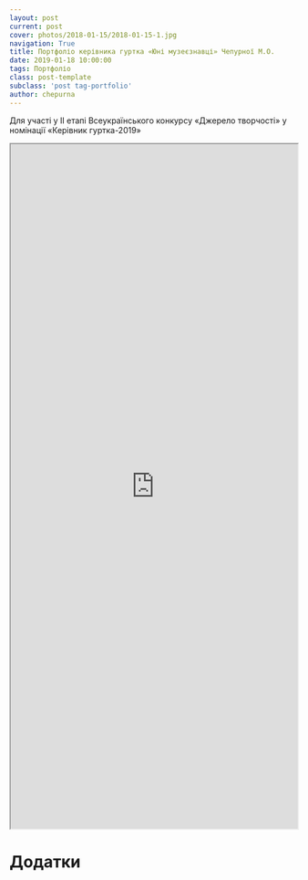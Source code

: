 ```yaml
---
layout: post
current: post
cover: photos/2018-01-15/2018-01-15-1.jpg
navigation: True
title: Портфоліо керівника гуртка «Юні музеєзнавці» Чепурної М.О.
date: 2019-01-18 10:00:00
tags: Портфоліо
class: post-template
subclass: 'post tag-portfolio'
author: chepurna
---
```


Для участі у ІІ етапі Всеукраїнського конкурсу «Джерело творчості» у номінації «Керівник гуртка-2019»

<iframe src="https://drive.google.com/file/d/1R7IYTiYR6DNcjau3rxH_hidbplQ3g4Y4/preview" width="100%" height="1200"></iframe>

# Додатки
